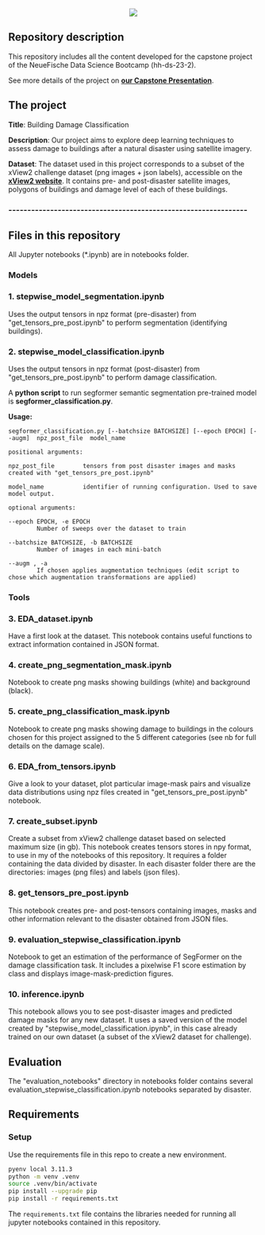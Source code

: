 <br/> 

<p align = "center"> <img src="./logo.png" /> 

## **Repository description**

This repository includes all the content developed for the capstone project of the NeueFische Data Science Bootcamp (hh-ds-23-2).

See more details of the project on __[our Capstone Presentation](./Building_Damage_Classification.pdf)__.
## **The project**

**Title**: Building Damage Classification

**Description**: Our project aims to explore deep learning techniques to assess damage to buildings after a natural disaster using satellite imagery.

**Dataset**: The dataset used in this project corresponds to a subset of the xView2 challenge dataset (png images + json labels), accessible on the __[xView2 website](https://xview2.org/dataset)__.  It contains pre- and post-disaster satellite images, polygons of buildings and damage level of each of these buildings.

### ---------------------------------------------------------------
## **Files in this repository**
All Jupyter notebooks (*.ipynb) are in notebooks folder.
### **Models**

### 1. stepwise_model_segmentation.ipynb
Uses the output tensors in npz format (pre-disaster) from "get_tensors_pre_post.ipynb" to perform segmentation (identifying buildings).

### 2. stepwise_model_classification.ipynb
Uses the output tensors in npz format (post-disaster) from "get_tensors_pre_post.ipynb" to perform damage classification.

A **python script** to run segformer semantic segmentation pre-trained model is **segformer_classification.py**. 

**Usage:**
```
segformer_classification.py [--batchsize BATCHSIZE] [--epoch EPOCH] [--augm]  npz_post_file  model_name

positional arguments:

npz_post_file        tensors from post disaster images and masks created with "get_tensors_pre_post.ipynb"   

model_name           identifier of running configuration. Used to save model output.

optional arguments:

--epoch EPOCH, -e EPOCH
        Number of sweeps over the dataset to train

--batchsize BATCHSIZE, -b BATCHSIZE
        Number of images in each mini-batch

--augm , -a
        If chosen applies augmentation techniques (edit script to chose which augmentation transformations are applied)
```

### **Tools**
### 3. EDA_dataset.ipynb 
Have a first look at the dataset. This notebook contains useful functions to extract information contained in JSON format.
### 4. create_png_segmentation_mask.ipynb 
Notebook to create png masks showing buildings (white) and background (black).
### 5. create_png_classification_mask.ipynb
Notebook to create png masks showing damage to buildings in the colours chosen for this project assigned to the 5 different categories (see nb for full details on the damage scale).
### 6. EDA_from_tensors.ipynb 
Give a look to your dataset, plot particular image-mask pairs and visualize data distributions using npz files created in "get_tensors_pre_post.ipynb" notebook.
### 7. create_subset.ipynb
Create a subset from xView2 challenge dataset based on selected maximum size (in gb).
This notebook creates tensors stores in npy format, to use in my of the notebooks of this repository. It requires a folder containing the data divided by disaster. In each disaster folder there are the directories: images (png files) and labels (json files).  
### 8. get_tensors_pre_post.ipynb
This notebook creates pre- and post-tensors containing images, masks and other information relevant to the disaster obtained from JSON files.
### 9. evaluation_stepwise_classification.ipynb
Notebook to get an estimation of the performance of SegFormer on the damage classification task. It includes a pixelwise F1 score estimation by class and displays image-mask-prediction figures. 
### 10. inference.ipynb
This notebook allows you to see post-disaster images and predicted damage masks for any new dataset. It uses a saved version of the model created by "stepwise_model_classification.ipynb", in this case already trained on our own dataset (a subset of the xView2 dataset for challenge).
## Evaluation
The "evaluation_notebooks" directory in notebooks folder contains several evaluation_stepwise_classification.ipynb notebooks separated by disaster.

## Requirements

### Setup

Use the requirements file in this repo to create a new environment.

```BASH
pyenv local 3.11.3
python -m venv .venv
source .venv/bin/activate
pip install --upgrade pip
pip install -r requirements.txt
```

The `requirements.txt` file contains the libraries needed for running all jupyter notebooks contained in this repository.



